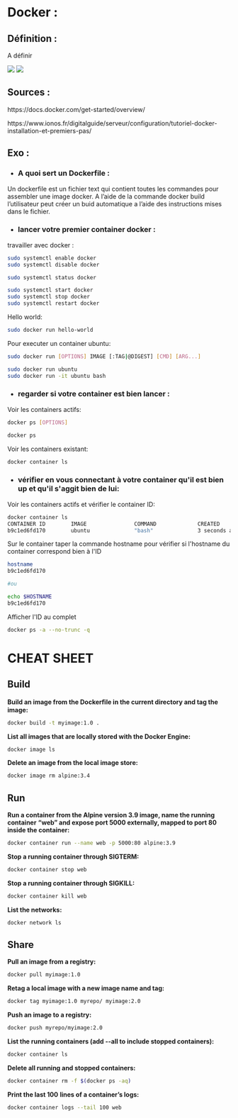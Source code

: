 
# Docker : 


## Définition :
<p> A définir </p>

 <img src="https://docs.docker.com/engine/images/engine-components-flow.png">

  <img src="https://docs.docker.com/engine/images/architecture.svg">


## Sources :
<p>https://docs.docker.com/get-started/overview/</p>
<p>https://www.ionos.fr/digitalguide/serveur/configuration/tutoriel-docker-installation-et-premiers-pas/</p>


## Exo :
* ### __A quoi sert un Dockerfile :__
<p>Un dockerfile est un fichier text qui contient toutes les commandes pour assembler une image docker. A l’aide de la commande docker build l’utilisateur peut créer un buid automatique a l’aide des instructions mises dans le fichier.</p>

* ###  __lancer votre premier container docker :__

<p> travailler avec docker : </p>

```bash
sudo systemctl enable docker
sudo systemctl disable docker

sudo systemctl status docker

sudo systemctl start docker
sudo systemctl stop docker
sudo systemctl restart docker
```
<p> Hello world: </p>

```bash
sudo docker run hello-world 
```

<p> Pour executer un container ubuntu:</p>

```bash
sudo docker run [OPTIONS] IMAGE [:TAG|@DIGEST] [CMD] [ARG...]

sudo docker run ubuntu 
sudo docker run -it ubuntu bash
```


* ### __regarder si votre container est bien lancer :__

<p>Voir les containers actifs:</p>

```bash
docker ps [OPTIONS]

docker ps
```

<p>Voir les containers existant:</p>

```bash
docker container ls
```


* ### __vérifier en vous connectant à votre container qu'il est bien up et qu'il s'aggit bien de lui:__


<p>Voir les containers actifs et vérifier le container ID:</p>

```bash
docker container ls
CONTAINER ID        IMAGE               COMMAND             CREATED             STATUS              PORTS               NAMES
b9c1ed6fd170        ubuntu              "bash"              3 seconds ago       Up 2 seconds                            compassionate_brattain
```

<p>Sur le container taper la commande hostname pour vérifier si l'hostname du container correspond bien à l'ID</p>

```bash
hostname
b9c1ed6fd170

#ou

echo $HOSTNAME
b9c1ed6fd170

```

<p>Afficher l'ID au complet</p>

```bash
docker ps -a --no-trunc -q
```

# CHEAT SHEET

## Build
__Build an image from the Dockerﬁle in the current directory and tag the image:__
```bash
docker build -t myimage:1.0 .
```
__List all images that are locally stored with the Docker Engine:__
```bash
docker image ls
```
__Delete an image from the local image store:__

```bash
docker image rm alpine:3.4
```
## Run
__Run a container from the Alpine version 3.9 image, name the running container__
__“web” and expose port 5000 externally, mapped to port 80 inside the container:__
```bash
docker container run --name web -p 5000:80 alpine:3.9
```
__Stop a running container through SIGTERM:__
```bash
docker container stop web
```
__Stop a running container through SIGKILL:__
```bash
docker container kill web
```
__List the networks:__
```bash
docker network ls
```
## Share
__Pull an image from a registry:__
```bash
docker pull myimage:1.0
```
__Retag a local image with a new image name and tag:__
```bash
docker tag myimage:1.0 myrepo/ myimage:2.0
```
__Push an image to a registry:__
```bash
docker push myrepo/myimage:2.0
```
__List the running containers (add --all to include stopped containers):__
```bash
docker container ls
```
__Delete all running and stopped containers:__
```bash
docker container rm -f $(docker ps -aq)
```
__Print the last 100__
__lines of a container’s logs:__

```bash
docker container logs --tail 100 web
```





